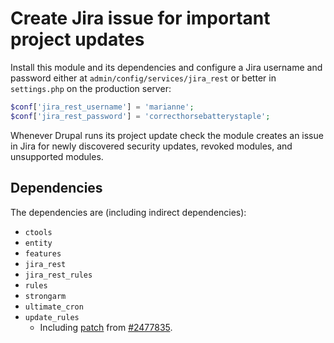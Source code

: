# Create Jira issue for important project updates

Install this module and its dependencies and configure a Jira username
and password either at `admin/config/services/jira_rest` or better in
`settings.php` on the production server:

```php
$conf['jira_rest_username'] = 'marianne';
$conf['jira_rest_password'] = 'correcthorsebatterystaple';
```

Whenever Drupal runs its project update check the module creates an
issue in Jira for newly discovered security updates, revoked modules,
and unsupported modules.

## Dependencies

The dependencies are (including indirect dependencies):

 * `ctools`
 * `entity`
 * `features`
 * `jira_rest`
 * `jira_rest_rules`
 * `rules`
 * `strongarm`
 * `ultimate_cron`
 * `update_rules`
   * Including [patch](https://www.drupal.org/files/issues/update_rules-release_link_for_recommended_release-2477835-4.patch) from [#2477835](https://www.drupal.org/node/2477835).
